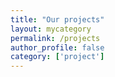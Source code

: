 ```yaml
---
title: "Our projects"
layout: mycategory
permalink: /projects
author_profile: false
category: ['project']
---
```

